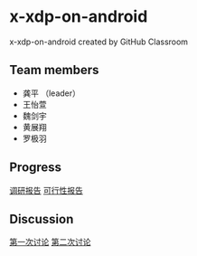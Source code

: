 # x-xdp-on-android
x-xdp-on-android created by GitHub Classroom

## Team members
* 龚平 （leader）
* 王怡萱
* 魏剑宇
* 黄展翔
* 罗极羽

## Progress

[调研报告](docs/research.md)
[可行性报告](feasibility.md)

##	Discussion

[第一次讨论](discussion/1.md)
[第二次讨论](discussion/2.md)
